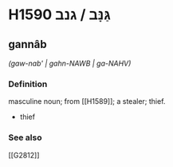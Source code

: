 # H1590 גַּנָּב / גנב

## gannâb

_(gaw-nab' | ɡahn-NAWB | ɡa-NAHV)_

### Definition

masculine noun; from [[H1589]]; a stealer; thief.

- thief
### See also

[[G2812]]


